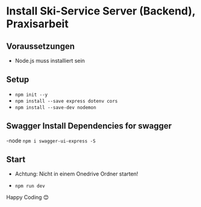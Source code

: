 # Install Ski-Service Server (Backend), Praxisarbeit

## Voraussetzungen

- Node.js muss installiert sein
  
## Setup

- `npm init --y`
- `npm install --save express dotenv cors`
- `npm install --save-dev nodemon`

## Swagger Install Dependencies for swagger

-node `npm i swagger-ui-express -S`

## Start

- Achtung: Nicht in einem Onedrive Ordner starten!

- `npm run dev`

Happy Coding 😊
